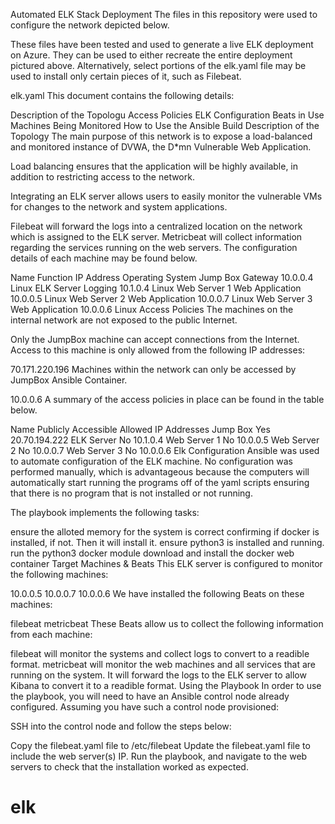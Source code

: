 Automated ELK Stack Deployment
The files in this repository were used to configure the network depicted below.


These files have been tested and used to generate a live ELK deployment on Azure. They can be used to either recreate the entire deployment pictured above. Alternatively, select portions of the elk.yaml file may be used to install only certain pieces of it, such as Filebeat.


elk.yaml
This document contains the following details:


Description of the Topologu
Access Policies
ELK Configuration
Beats in Use
Machines Being Monitored
How to Use the Ansible Build
Description of the Topology
The main purpose of this network is to expose a load-balanced and monitored instance of DVWA, the D*mn Vulnerable Web Application.


Load balancing ensures that the application will be highly available, in addition to restricting access to the network.


Integrating an ELK server allows users to easily monitor the vulnerable VMs for changes to the network and system applications.


Filebeat will forward the logs into a centralized location on the network which is assigned to the ELK server.
Metricbeat will collect information regarding the services running on the web servers.
The configuration details of each machine may be found below.


Name                Function                 IP Address       Operating System
Jump Box            Gateway                  10.0.0.4        	Linux
ELK Server          Logging                  10.1.0.4        	Linux
Web Server 1        Web Application          10.0.0.5        	Linux
Web Server 2        Web Application          10.0.0.7        	Linux
Web Server 3        Web Application          10.0.0.6        	Linux
Access Policies
The machines on the internal network are not exposed to the public Internet.


Only the JumpBox machine can accept connections from the Internet. Access to this machine is only allowed from the following IP addresses:


70.171.220.196
Machines within the network can only be accessed by JumpBox Ansible Container.


10.0.0.6
A summary of the access policies in place can be found in the table below.


Name          		Publicly Accessible        	      Allowed IP Addresses
Jump Box          		Yes                           20.70.194.222
ELK Server        		No        	                  10.1.0.4
Web Server 1      		No        	                  10.0.0.5
Web Server 2      		No                            10.0.0.7
Web Server 3      		No        	                  10.0.0.6
Elk Configuration
Ansible was used to automate configuration of the ELK machine. No configuration was performed manually, which is advantageous because the computers will automatically start running the programs off of the yaml scripts ensuring that there is no program that is not installed or not running.


The playbook implements the following tasks:


ensure the alloted memory for the system is correct
confirming if docker is installed, if not. Then it will install it.
ensure python3 is installed and running.
run the python3 docker module
download and install the docker web container
Target Machines & Beats
This ELK server is configured to monitor the following machines:


10.0.0.5
10.0.0.7
10.0.0.6
We have installed the following Beats on these machines:


filebeat
metricbeat
These Beats allow us to collect the following information from each machine:


filebeat will monitor the systems and collect logs to convert to a readible format.
metricbeat will monitor the web machines and all services that are running on the system. It will forward the logs to the ELK server to allow Kibana to convert it to a readible format.
Using the Playbook
In order to use the playbook, you will need to have an Ansible control node already configured. Assuming you have such a control node provisioned:


SSH into the control node and follow the steps below:


Copy the filebeat.yaml file to /etc/filebeat
Update the filebeat.yaml file to include the web server(s) IP.
Run the playbook, and navigate to the web servers to check that the installation worked as expected.
# elk
